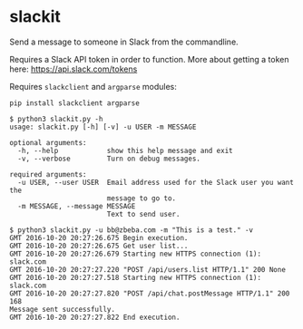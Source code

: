 # slackit

Send a message to someone in Slack from the commandline.

Requires a Slack API token in order to function.  More about getting a token here:
https://api.slack.com/tokens

Requires `slackclient` and `argparse` modules:
```
pip install slackclient argparse
```

```
$ python3 slackit.py -h
usage: slackit.py [-h] [-v] -u USER -m MESSAGE

optional arguments:
  -h, --help            show this help message and exit
  -v, --verbose         Turn on debug messages.

required arguments:
  -u USER, --user USER  Email address used for the Slack user you want the
                        message to go to.
  -m MESSAGE, --message MESSAGE
                        Text to send user.
```

```
$ python3 slackit.py -u bb@zbeba.com -m "This is a test." -v
GMT 2016-10-20 20:27:26.675 Begin execution.
GMT 2016-10-20 20:27:26.675 Get user list...
GMT 2016-10-20 20:27:26.679 Starting new HTTPS connection (1): slack.com
GMT 2016-10-20 20:27:27.220 "POST /api/users.list HTTP/1.1" 200 None
GMT 2016-10-20 20:27:27.518 Starting new HTTPS connection (1): slack.com
GMT 2016-10-20 20:27:27.820 "POST /api/chat.postMessage HTTP/1.1" 200 168
Message sent successfully.
GMT 2016-10-20 20:27:27.822 End execution.
```
